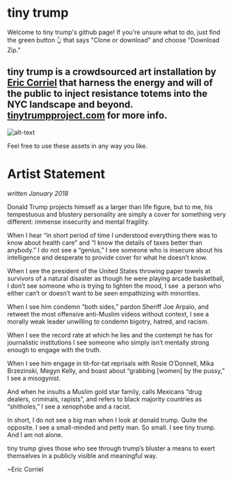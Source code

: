 # tiny trump
Welcome to tiny trump's github page! If you're unsure what to do, just find the green button 👆 that says "Clone or download" and choose "Download Zip."

## tiny trump is a crowdsourced art installation by [Eric Corriel](http://www.ericcorriel.com) that harness the energy and will of the public to inject resistance totems into the NYC landscape and beyond. [tinytrumpproject.com](https://tinytrumpproject.com) for more info.

![alt-text](https://tinytrumpproject.com/assets/images/img-1823.jpg "tiny trump in city landscape with 'Big Bullies Are Small People' on the torso")

Feel free to use these assets in any way you like.

# Artist Statement
*written January 2018*

Donald Trump projects himself as a larger than life figure, but to me, his tempestuous and blustery personality are simply a cover for something very different: immense insecurity and mental fragility.

When I hear “in short period of time I understood everything there was to know about health care” and “I know the details of taxes better than anybody.” I do not see a “genius,” I see someone who is insecure about his intelligence and desperate to provide cover for what he doesn’t know.

When I see the president of the United States throwing paper towels at survivors of a natural disaster as  though he were playing arcade basketball, I don’t see someone who is trying to lighten the mood, I see  a person who either can’t or doesn’t want to be seen empathizing with minorities.

When I see him condemn “both sides,” pardon Sheriff Joe Arpaio, and retweet the most offensive anti-Muslim videos without context, I see a morally weak leader unwilling to condemn bigotry, hatred, and racism.

When I see the record rate at which he lies and the contempt he has for journalistic institutions I see someone who simply isn’t mentally strong enough to engage with the truth.

When I see him engage in tit-for-tat reprisals with Rosie O’Donnell, Mika Brzezinski, Megyn Kelly, and boast about “grabbing [women] by the pussy,” I see a misogynist.

And when he insults a Muslim gold star family, calls Mexicans “drug dealers, criminals, rapists”, and refers to black majority countries as “shitholes,” I see a xenophobe and a racist.

In short, I do not see a big man when I look at donald trump. Quite the opposite. I see a small-minded and petty man. So small. I see tiny trump. And I am not alone.

tiny trump gives those who see through trump’s bluster a means to exert themselves in a publicly visible and meaningful way.

~Eric Corriel
